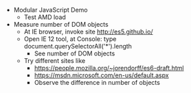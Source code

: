 * Modular JavaScript Demo 
  * Test AMD load
* Measure number of DOM objects
  * At IE browser, invoke site http://es5.github.io/
  * Open IE 12 tool, at Console: type document.querySelectorAll('*').length
	  * See number of DOM objects
  * Try different sites like 
	  * https://people.mozilla.org/~jorendorff/es6-draft.html 
	  * https://msdn.microsoft.com/en-us/default.aspx
	  * Observe the difference in number of objects



 
